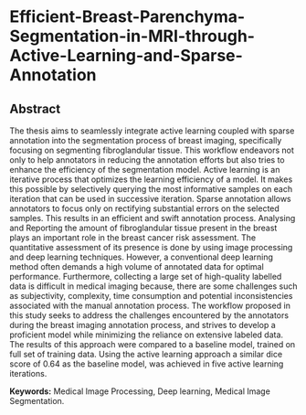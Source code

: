 # Efficient-Breast-Parenchyma-Segmentation-in-MRI-through-Active-Learning-and-Sparse-Annotation

## Abstract
The thesis aims to seamlessly integrate active learning coupled with sparse annotation
into the segmentation process of breast imaging, specifically focusing on segmenting
fibroglandular tissue. This workflow endeavors not only to help annotators in reducing the
annotation efforts but also tries to enhance the efficiency of the segmentation model. Active
learning is an iterative process that optimizes the learning efficiency of a model. It makes
this possible by selectively querying the most informative samples on each iteration that
can be used in successive iteration. Sparse annotation allows annotators to focus only on
rectifying substantial errors on the selected samples. This results in an efficient and swift
annotation process. Analysing and Reporting the amount of fibroglandular tissue present
in the breast plays an important role in the breast cancer risk assessment. The quantitative
assessment of its presence is done by using image processing and deep learning techniques.
However, a conventional deep learning method often demands a high volume of annotated
data for optimal performance. Furthermore, collecting a large set of high-quality labelled
data is difficult in medical imaging because, there are some challenges such as subjectivity,
complexity, time consumption and potential inconsistencies associated with the manual
annotation process. The workflow proposed in this study seeks to address the challenges
encountered by the annotators during the breast imaging annotation process, and strives to
develop a proficient model while minimizing the reliance on extensive labeled data. The
results of this approach were compared to a baseline model, trained on full set of training
data. Using the active learning approach a similar dice score of 0.64 as the baseline model,
was achieved in five active learning iterations.

**Keywords:** Medical Image Processing, Deep learning, Medical Image Segmentation.
